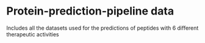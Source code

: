 # Protein-prediction-pipeline data

Includes all the datasets used for the predictions of peptides with 6 different therapeutic activities
